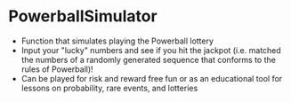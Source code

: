 # PowerballSimulator
- Function that simulates playing the Powerball lottery
- Input your "lucky" numbers and see if you hit the jackpot (i.e. matched the numbers of a randomly generated sequence that conforms to the rules of Powerball)!
- Can be played for risk and reward free fun or as an educational tool for lessons on probability, rare events, and lotteries
